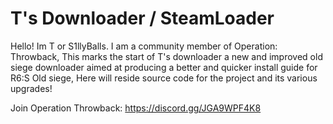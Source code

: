 # T's Downloader / SteamLoader

Hello! Im T or S1llyBalls. I am a community member of Operation: Throwback, This marks the start of T's downloader a new and improved old siege downloader aimed at producing a better and quicker install guide for R6:S Old siege, Here will reside source code for the project and its various upgrades!

Join Operation Throwback: https://discord.gg/JGA9WPF4K8
